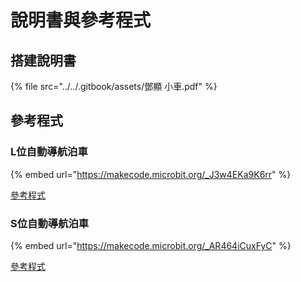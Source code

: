 # 說明書與參考程式

## 搭建說明書

{% file src="../../.gitbook/assets/鄧顯 小車.pdf" %}

## 參考程式

### L位自動導航泊車

{% embed url="https://makecode.microbit.org/_J3w4EKa9K6rr" %}

[參考程式](https://makecode.microbit.org/\_J3w4EKa9K6rr)

### S位自動導航泊車

{% embed url="https://makecode.microbit.org/_AR464iCuxFyC" %}

[參考程式](https://makecode.microbit.org/\_AR464iCuxFyC)
